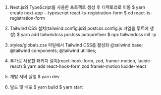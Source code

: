 1. Next.js와 TypeScript를 사용한 프로젝트 생성 후 디렉토리로 이동
   $ yarn create next-app --typescript react-ts-registration-form
   $ cd react-ts-registration-form

2. Tailwind CSS 설치(tailwind.config.js와 postcss.config.js 파일을 루트에 생성)
   $ yarn add tailwindcss postcss autoprefixer
   $ npx tailwindcss init -p

3. styles/globals.css 파일에서 Tailwind CSS를 활성화
   @tailwind base;
   @tailwind components;
   @tailwind utilities;

4. 추가로 사용할 패키지 설치(react-hook-form, zod, framer-motion, lucide-react)
   $ yarn add react-hook-form zod framer-motion lucide-react

5. 개발 서버 실행
   $ yarn dev

6. 빌드 및 배포
   $ yarn build
   $ yarn start